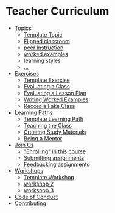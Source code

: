# Teacher Curriculum

- [Topics](./topics/README.md)
  - [Template Topic](./topics/template-topic.md)
  - [Flipped classroom](./topics/flipped-classroom.md)
  - [peer instruction]()
  - [worked examples]()
  - [learning styles]()
  - [...]()
- [Exercises](./exercises/README.md)
  - [Template Exercise](./exercises/template-exercise.md)
  - [Evaluating a Class]()
  - [Evaluating a Lesson Plan]()
  - [Writing Worked Examples]()
  - [Record a Fake Class]()
- [Learning Paths](./learning-paths/README.md)
  - [Template Learning Path](./learning-paths/template-learning-path.md)
  - [Teaching the Class]()
  - [Creating Study Materials]()
  - [Being a Mentor]()
- [Join Us](./join-us/README.md)
  - ["Enrolling" in this course]()
  - [Submitting assignments]()
  - [Feedbacking assignments]()
- [Workshops](./workshops/README.md)
  - [Template Workshop](./workshops/template-workshop/README.md)
  - [workshop 2]()
  - [workshop 3]()
- [Code of Conduct](./CODE-OF-CONDUCT.md)
- [Contributing](./CONTRIBUTING.md)

